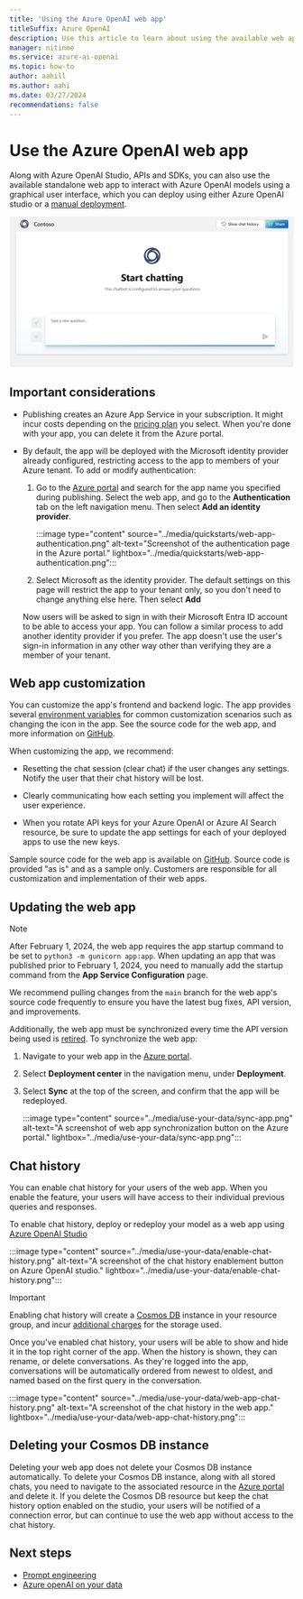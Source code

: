 ```yaml
---
title: 'Using the Azure OpenAI web app'
titleSuffix: Azure OpenAI
description: Use this article to learn about using the available web app to chat with Azure OpenAI models.
manager: nitinme
ms.service: azure-ai-openai
ms.topic: how-to
author: aahill
ms.author: aahi
ms.date: 03/27/2024
recommendations: false
---
```



# Use the Azure OpenAI web app

Along with Azure OpenAI Studio, APIs and SDKs, you can also use the available standalone web app to interact with Azure OpenAI models using a graphical user interface, which you can deploy using either Azure OpenAI studio or a [manual deployment](https://github.com/microsoft/sample-app-aoai-chatGPT). 

![A screenshot of the web app interface.](../media/use-your-data/web-app.png)

## Important considerations

- Publishing creates an Azure App Service in your subscription. It might incur costs depending on the [pricing plan](https://azure.microsoft.com/pricing/details/app-service/windows/) you select. When you're done with your app, you can delete it from the Azure portal.
- By default, the app will be deployed with the Microsoft identity provider already configured, restricting access to the app to members of your Azure tenant. To add or modify authentication:

    1. Go to the [Azure portal](https://portal.azure.com/#home) and search for the app name you specified during publishing. Select the web app, and go to the **Authentication** tab on the left navigation menu. Then select **Add an identity provider**. 
    
        :::image type="content" source="../media/quickstarts/web-app-authentication.png" alt-text="Screenshot of the authentication page in the Azure portal." lightbox="../media/quickstarts/web-app-authentication.png":::

    1. Select Microsoft as the identity provider. The default settings on this page will restrict the app to your tenant only, so you don't need to change anything else here. Then select **Add**
    
    Now users will be asked to sign in with their Microsoft Entra ID account to be able to access your app. You can follow a similar process to add another identity provider if you prefer. The app doesn't use the user's sign-in information in any other way other than verifying they are a member of your tenant.

## Web app customization

You can customize the app's frontend and backend logic. The app provides several [environment variables](https://github.com/microsoft/sample-app-aoai-chatGPT#common-customization-scenarios-eg-updating-the-default-chat-logo-and-headers) for common customization scenarios such as changing the icon in the app. See the source code for the web app, and more information on [GitHub](https://github.com/microsoft/sample-app-aoai-chatGPT).

When customizing the app, we recommend:

- Resetting the chat session (clear chat) if the user changes any settings. Notify the user that their chat history will be lost.

- Clearly communicating how each setting you implement will affect the user experience.

- When you rotate API keys for your Azure OpenAI or Azure AI Search resource, be sure to update the app settings for each of your deployed apps to use the new keys.

Sample source code for the web app is available on [GitHub](https://github.com/microsoft/sample-app-aoai-chatGPT). Source code is provided "as is" and as a sample only. Customers are responsible for all customization and implementation of their web apps. 

## Updating the web app

> [!NOTE]
> After February 1, 2024, the web app requires the app startup command to be set to `python3 -m gunicorn app:app`. When updating an app that was published prior to February 1, 2024, you need to manually add the startup command from the **App Service Configuration** page.

We recommend pulling changes from the `main` branch for the web app's source code frequently to ensure you have the latest bug fixes, API version, and improvements. 


Additionally, the web app must be synchronized every time the API version being used is [retired](../concepts/model-retirements.md). To synchronize the web app:
1. Navigate to your web app in the [Azure portal](https://portal.azure.com/).
1. Select **Deployment center** in the navigation menu, under **Deployment**.
1. Select **Sync** at the top of the screen, and confirm that the app will be redeployed. 

    :::image type="content" source="../media/use-your-data/sync-app.png" alt-text="A screenshot of web app synchronization button on the Azure portal." lightbox="../media/use-your-data/sync-app.png":::


## Chat history

You can enable chat history for your users of the web app. When you enable the feature, your users will have access to their individual previous queries and responses. 

To enable chat history, deploy or redeploy your model as a web app using [Azure OpenAI Studio](https://oai.azure.com/portal)

:::image type="content" source="../media/use-your-data/enable-chat-history.png" alt-text="A screenshot of the chat history enablement button on Azure OpenAI studio." lightbox="../media/use-your-data/enable-chat-history.png":::

> [!IMPORTANT]
> Enabling chat history will create a [Cosmos DB](/azure/cosmos-db/introduction) instance in your resource group, and incur [additional charges](https://azure.microsoft.com/pricing/details/cosmos-db/autoscale-provisioned/) for the storage used. 

Once you've enabled chat history, your users will be able to show and hide it in the top right corner of the app. When the history is shown, they can rename, or delete conversations. As they're logged into the app, conversations will be automatically ordered from newest to oldest, and named based on the first query in the conversation. 

:::image type="content" source="../media/use-your-data/web-app-chat-history.png" alt-text="A screenshot of the chat history in the web app." lightbox="../media/use-your-data/web-app-chat-history.png":::

## Deleting your Cosmos DB instance

Deleting your web app does not delete your Cosmos DB instance automatically. To delete your Cosmos DB instance, along with all stored chats, you need to navigate to the associated resource in the [Azure portal](https://portal.azure.com) and delete it. If you delete the Cosmos DB resource but keep the chat history option enabled on the studio, your users will be notified of a connection error, but can continue to use the web app without access to the chat history.

## Next steps
* [Prompt engineering](../concepts/prompt-engineering.md)
* [Azure openAI on your data](../concepts/use-your-data.md)